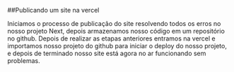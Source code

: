 ##Publicando um site na vercel

Iniciamos o processo de publicação do site resolvendo todos os erros no nosso projeto Next, depois armazenamos nosso código em um repositório no github.
Depois de realizar as etapas anteriores entramos na vercel e importamos nosso projeto do github para iniciar o deploy do nosso projeto, e depois de terminado nosso site está agora no ar funcionando sem problemas.
